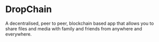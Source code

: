 # DropChain
A decentralised, peer to peer, blockchain based app that allows you to share files and media with family and friends from anywhere and everywhere.
